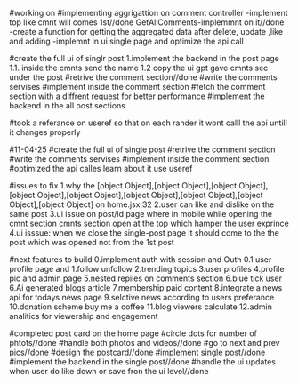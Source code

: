 #working on
#implementing aggrigattion on comment controller
-implement top like cmnt will comes 1st//done
GetAllComments-implemmnt on it//done
-create a function for getting the aggregated data after delete, update ,like and adding
-implemnt in ui single page and optimize the api call

#create the full ui of singlr post
   1.implement the backend in the post page
   1.1. inside the cmnts send the name 
   1.2 copy the ui gpt gave cmnts sec under the post
#retrive the comment section//done
#write the comments servises 
#implement inside the comment section 
#fetch the comment section with a diffrent request for better performance
#implement the backend in the all post sections

#took a referance on useref so that on each rander it wont calll the api untill it changes properly

#11-04-25
#create the full ui of single post
#retrive the comment section
#write the comments servises 
#implement inside the comment section
#optimized the api calles learn about it use useref



#issues to fix
1.why the [object Object],[object Object],[object Object],[object Object],[object Object],[object Object],[object Object],[object Object],[object Object] on home.jsx:32
2.user can like and dislike on the same post
3.ui issue on post/id page where in mobile while opening the cmnt section cmnts section open at the top which hamper the user exprince
4.ui isssue: when we close the single-post page it should come to the the post which was opened not from the 1st post

#next features to build 
0.implement auth with session and Outh
0.1 user profile page and 
1.follow unfollow 
2.trending topics 
3.user profiles 
4.profile pic and admin page
5.nested repiles on comments section
6.blue tick user
6.Ai generated blogs article
7.membership paid content
8.integrate a news api for todays news page 
9.selctive news according to users preferance
10.donation scheme buy me a coffee
11.blog viewers calculate 
12.admin analitics for viewership and engagement


#completed
post card on the home page 
 #circle dots for number of phtots//done
 #handle both photos and videos//done
 #go to next and prev pics//done
 #design the postcard//done
#implement single post//done
#implement the backend in the single post//done
#handle the ui updates when user do like down or save fron the ui level//done